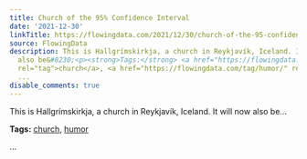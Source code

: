 ```yaml
---
title: Church of the 95% Confidence Interval
date: '2021-12-30'
linkTitle: https://flowingdata.com/2021/12/30/church-of-the-95-confidence-interval/
source: FlowingData
description: This is Hallgrímskirkja, a church in Reykjavík, Iceland. It will now
  also be&#8230;<p><strong>Tags:</strong> <a href="https://flowingdata.com/tag/church/"
  rel="tag">church</a>, <a href="https://flowingdata.com/tag/humor/" rel="tag">humor</a></p>
  ...
disable_comments: true
---
```

This is Hallgrímskirkja, a church in Reykjavík, Iceland. It will now also be&#8230;<p><strong>Tags:</strong> <a href="https://flowingdata.com/tag/church/" rel="tag">church</a>, <a href="https://flowingdata.com/tag/humor/" rel="tag">humor</a></p> ...